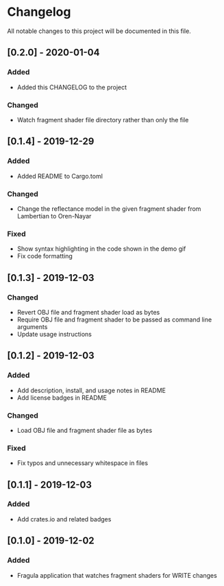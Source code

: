 # Changelog
All notable changes to this project will be documented in this file.

## [0.2.0] - 2020-01-04
### Added
- Added this CHANGELOG to the project

### Changed
- Watch fragment shader file directory rather than only the file


## [0.1.4] - 2019-12-29
### Added
- Added README to Cargo.toml

### Changed
- Change the reflectance model in the given fragment shader from Lambertian to Oren-Nayar

### Fixed
- Show syntax highlighting in the code shown in the demo gif
- Fix code formatting


## [0.1.3] - 2019-12-03
### Changed
- Revert OBJ file and fragment shader load as bytes
- Require OBJ file and fragment shader to be passed as command line arguments
- Update usage instructions


## [0.1.2] - 2019-12-03
### Added
- Add description, install, and usage notes in README
- Add license badges in README

### Changed
- Load OBJ file and fragment shader file as bytes

### Fixed
- Fix typos and unnecessary whitespace in files


## [0.1.1] - 2019-12-03
### Added
- Add crates.io and related badges


## [0.1.0] - 2019-12-02
### Added
- Fragula application that watches fragment shaders for WRITE changes
